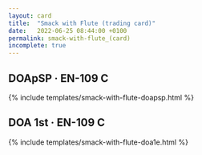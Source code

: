 ```yaml
---
layout: card
title:  "Smack with Flute (trading card)"
date:   2022-06-25 08:44:00 +0100
permalink: smack-with-flute_(card)
incomplete: true
---
```


## DOApSP &middot; EN-109 C

{% include templates/smack-with-flute-doapsp.html %}


## DOA 1st &middot; EN-109 C

{% include templates/smack-with-flute-doa1e.html %}
